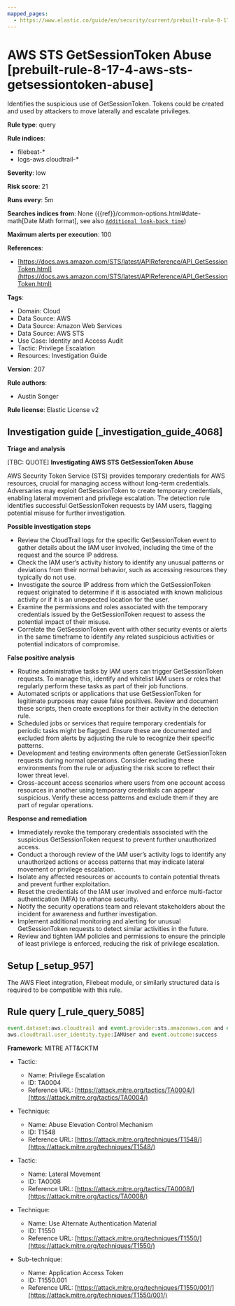 ```yaml
---
mapped_pages:
  - https://www.elastic.co/guide/en/security/current/prebuilt-rule-8-17-4-aws-sts-getsessiontoken-abuse.html
---
```


# AWS STS GetSessionToken Abuse [prebuilt-rule-8-17-4-aws-sts-getsessiontoken-abuse]

Identifies the suspicious use of GetSessionToken. Tokens could be created and used by attackers to move laterally and escalate privileges.

**Rule type**: query

**Rule indices**:

* filebeat-*
* logs-aws.cloudtrail-*

**Severity**: low

**Risk score**: 21

**Runs every**: 5m

**Searches indices from**: None ({{ref}}/common-options.html#date-math[Date Math format], see also [`Additional look-back time`](docs-content://solutions/security/detect-and-alert/create-detection-rule.md#rule-schedule))

**Maximum alerts per execution**: 100

**References**:

* [https://docs.aws.amazon.com/STS/latest/APIReference/API_GetSessionToken.html](https://docs.aws.amazon.com/STS/latest/APIReference/API_GetSessionToken.html)

**Tags**:

* Domain: Cloud
* Data Source: AWS
* Data Source: Amazon Web Services
* Data Source: AWS STS
* Use Case: Identity and Access Audit
* Tactic: Privilege Escalation
* Resources: Investigation Guide

**Version**: 207

**Rule authors**:

* Austin Songer

**Rule license**: Elastic License v2

## Investigation guide [_investigation_guide_4068]

**Triage and analysis**

[TBC: QUOTE]
**Investigating AWS STS GetSessionToken Abuse**

AWS Security Token Service (STS) provides temporary credentials for AWS resources, crucial for managing access without long-term credentials. Adversaries may exploit GetSessionToken to create temporary credentials, enabling lateral movement and privilege escalation. The detection rule identifies successful GetSessionToken requests by IAM users, flagging potential misuse for further investigation.

**Possible investigation steps**

* Review the CloudTrail logs for the specific GetSessionToken event to gather details about the IAM user involved, including the time of the request and the source IP address.
* Check the IAM user’s activity history to identify any unusual patterns or deviations from their normal behavior, such as accessing resources they typically do not use.
* Investigate the source IP address from which the GetSessionToken request originated to determine if it is associated with known malicious activity or if it is an unexpected location for the user.
* Examine the permissions and roles associated with the temporary credentials issued by the GetSessionToken request to assess the potential impact of their misuse.
* Correlate the GetSessionToken event with other security events or alerts in the same timeframe to identify any related suspicious activities or potential indicators of compromise.

**False positive analysis**

* Routine administrative tasks by IAM users can trigger GetSessionToken requests. To manage this, identify and whitelist IAM users or roles that regularly perform these tasks as part of their job functions.
* Automated scripts or applications that use GetSessionToken for legitimate purposes may cause false positives. Review and document these scripts, then create exceptions for their activity in the detection rule.
* Scheduled jobs or services that require temporary credentials for periodic tasks might be flagged. Ensure these are documented and excluded from alerts by adjusting the rule to recognize their specific patterns.
* Development and testing environments often generate GetSessionToken requests during normal operations. Consider excluding these environments from the rule or adjusting the risk score to reflect their lower threat level.
* Cross-account access scenarios where users from one account access resources in another using temporary credentials can appear suspicious. Verify these access patterns and exclude them if they are part of regular operations.

**Response and remediation**

* Immediately revoke the temporary credentials associated with the suspicious GetSessionToken request to prevent further unauthorized access.
* Conduct a thorough review of the IAM user’s activity logs to identify any unauthorized actions or access patterns that may indicate lateral movement or privilege escalation.
* Isolate any affected resources or accounts to contain potential threats and prevent further exploitation.
* Reset the credentials of the IAM user involved and enforce multi-factor authentication (MFA) to enhance security.
* Notify the security operations team and relevant stakeholders about the incident for awareness and further investigation.
* Implement additional monitoring and alerting for unusual GetSessionToken requests to detect similar activities in the future.
* Review and tighten IAM policies and permissions to ensure the principle of least privilege is enforced, reducing the risk of privilege escalation.


## Setup [_setup_957]

The AWS Fleet integration, Filebeat module, or similarly structured data is required to be compatible with this rule.


## Rule query [_rule_query_5085]

```js
event.dataset:aws.cloudtrail and event.provider:sts.amazonaws.com and event.action:GetSessionToken and
aws.cloudtrail.user_identity.type:IAMUser and event.outcome:success
```

**Framework**: MITRE ATT&CKTM

* Tactic:

    * Name: Privilege Escalation
    * ID: TA0004
    * Reference URL: [https://attack.mitre.org/tactics/TA0004/](https://attack.mitre.org/tactics/TA0004/)

* Technique:

    * Name: Abuse Elevation Control Mechanism
    * ID: T1548
    * Reference URL: [https://attack.mitre.org/techniques/T1548/](https://attack.mitre.org/techniques/T1548/)

* Tactic:

    * Name: Lateral Movement
    * ID: TA0008
    * Reference URL: [https://attack.mitre.org/tactics/TA0008/](https://attack.mitre.org/tactics/TA0008/)

* Technique:

    * Name: Use Alternate Authentication Material
    * ID: T1550
    * Reference URL: [https://attack.mitre.org/techniques/T1550/](https://attack.mitre.org/techniques/T1550/)

* Sub-technique:

    * Name: Application Access Token
    * ID: T1550.001
    * Reference URL: [https://attack.mitre.org/techniques/T1550/001/](https://attack.mitre.org/techniques/T1550/001/)



